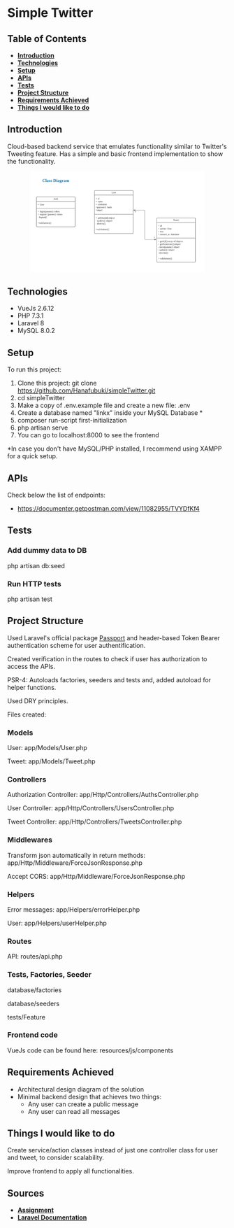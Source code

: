 # Simple Twitter


## Table of Contents
- **[Introduction](#introduction)**
- **[Technologies](#technologies)**
- **[Setup](#setup)**
- **[APIs](#apis)**
- **[Tests](#tests)**
- **[Project Structure](#project-structure)**
- **[Requirements Achieved](#requirements-achieved)**
- **[Things I would like to do](#things-i-would-like-to-do)**


## Introduction
Cloud-based backend service that emulates functionality similar to Twitter's Tweeting feature. Has a simple and basic frontend implementation to show the functionality.

<p align="center"><img src="ClassDiagram.png" width="400"></p>


## Technologies
- VueJs 2.6.12
- PHP 7.3.1
- Laravel 8
- MySQL 8.0.2


## Setup
To run this project:
1. Clone this project: git clone https://github.com/Hanafubuki/simpleTwitter.git
2. cd simpleTwitter
3. Make a copy of .env.example file and create a new file: .env
4. Create a database named "linkx" inside your MySQL Database *
5. composer run-script first-initialization
6. php artisan serve
7. You can go to localhost:8000 to see the frontend

*In case you don't have MySQL/PHP installed, I recommend using XAMPP for a quick setup.

## APIs
Check below the list of endpoints:
* https://documenter.getpostman.com/view/11082955/TVYDfKf4

## Tests
### Add dummy data to DB
php artisan db:seed

### Run HTTP tests
php artisan test


## Project Structure
Used Laravel's official package [Passport](https://laravel.com/docs/8.x/passport) and header-based Token Bearer authentication scheme for user authentification.

Created verification in the routes to check if user has authorization to access the APIs.

PSR-4: Autoloads factories, seeders and tests and, added autoload for helper functions.

Used DRY principles.

Files created:

### Models
User: app/Models/User.php

Tweet: app/Models/Tweet.php

### Controllers
Authorization Controller: app/Http/Controllers/AuthsController.php

User Controller: app/Http/Controllers/UsersController.php

Tweet Controller: app/Http/Controllers/TweetsController.php

### Middlewares
Transform json automatically in return methods: app/Http/Middleware/ForceJsonResponse.php

Accept CORS: app/Http/Middleware/ForceJsonResponse.php

### Helpers
Error messages: app/Helpers/errorHelper.php

User: app/Helpers/userHelper.php

### Routes
API: routes/api.php

### Tests, Factories, Seeder
database/factories

database/seeders

tests/Feature

### Frontend code
VueJs code can be found here: resources/js/components


## Requirements Achieved
* Architectural design diagram of the solution
* Minimal backend design that achieves two things:
    * Any user can create a public message
    * Any user can read all messages


## Things I would like to do
Create service/action classes instead of just one controller class for user and tweet, to consider scalability.

Improve frontend to apply all functionalities.


## Sources
- **[Assignment](https://github.com/progress-tech-assignments/msg-rw-Hanafubuki/blob/master/README_assignment.md)**
- **[Laravel Documentation](https://laravel.com/docs)**
